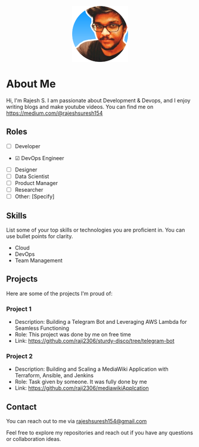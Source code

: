 <div align="center">
  <img src="picofme (6).png" alt="Rajesh S" width="150">
</div>

# About Me

Hi, I'm Rajesh S. I am passionate about Development & Devops, and I enjoy writing blogs  and make youtube videos. You can find me on https://medium.com/@rajeshsuresh154

## Roles

- [ ] Developer
- &#9745; DevOps Engineer
- [ ] Designer
- [ ] Data Scientist
- [ ] Product Manager
- [ ] Researcher
- [ ] Other: [Specify]

## Skills

List some of your top skills or technologies you are proficient in. You can use bullet points for clarity.

- Cloud
- DevOps
- Team Management

## Projects

Here are some of the projects I'm proud of:

### Project 1

- Description: Building a Telegram Bot and Leveraging AWS Lambda for Seamless Functioning
- Role: This project was done by me on free time
- Link: https://github.com/raji2306/sturdy-disco/tree/telegram-bot

### Project 2

- Description: Building and Scaling a MediaWiki Application with Terraform, Ansible, and Jenkins
- Role: Task given by someone. It was fully done by me 
- Link: https://github.com/raji2306/mediawikiApplcation

## Contact

You can reach out to me via rajeshsuresh154@gmail.com

Feel free to explore my repositories and reach out if you have any questions or collaboration ideas.

